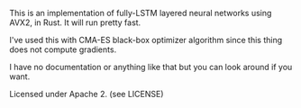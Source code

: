 This is an implementation of fully-LSTM layered neural networks using AVX2, in
Rust. It will run pretty fast.

I've used this with CMA-ES black-box optimizer algorithm since this thing does
not compute gradients.

I have no documentation or anything like that but you can look around if you
want.

Licensed under Apache 2. (see LICENSE)
